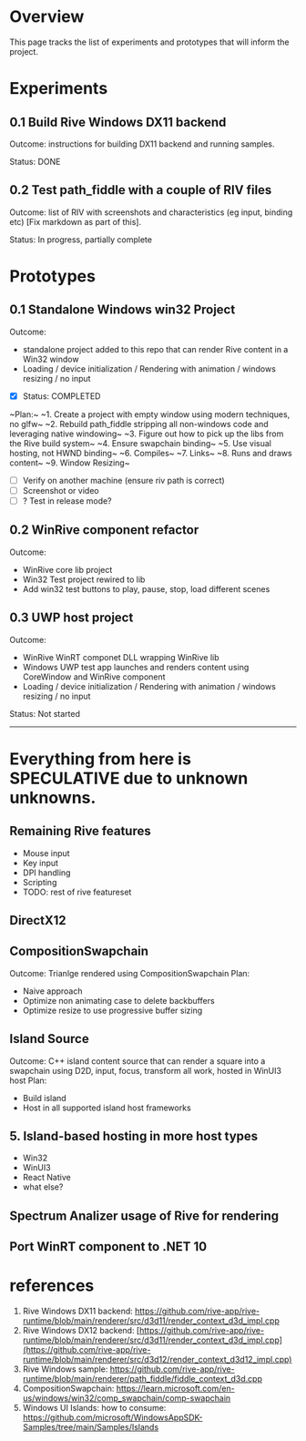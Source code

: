 # Overview
This page tracks the list of experiments and prototypes that will inform the project.

# Experiments

## 0.1 Build Rive Windows DX11 backend
Outcome: instructions for building DX11 backend and running samples.

Status: DONE

## 0.2 Test path_fiddle with a couple of RIV files
Outcome: list of RIV with screenshots and characteristics (eg input, binding etc) [Fix markdown as part of this].

Status: In progress, partially complete

# Prototypes

## 0.1 Standalone Windows win32 Project
Outcome:
- standalone project added to this repo that can render Rive content in a Win32 window
- Loading / device initialization / Rendering with animation / windows resizing / no input

- [x] Status: COMPLETED

~Plan:~ 
~1. Create a project with empty window using modern techniques, no glfw~
~2. Rebuild path_fiddle stripping all non-windows code and leveraging native windowing~
~3. Figure out how to pick up the libs from the Rive build system~
~4. Ensure swapchain binding~
~5. Use visual hosting, not HWND binding~
~6. Compiles~
~7. Links~
~8. Runs and draws content~
~9. Window Resizing~
- [ ] Verify on another machine (ensure riv path is correct)
- [ ] Screenshot or video
- [ ] ? Test in release mode?

## 0.2 WinRive component refactor
Outcome:
- WinRive core lib project
- Win32 Test project rewired to lib
- Add win32 test buttons to play, pause, stop, load different scenes

## 0.3 UWP host project
Outcome: 
- WinRive WinRT componet DLL wrapping WinRive lib
- Windows UWP test app launches and renders content using CoreWindow and WinRive component
- Loading / device initialization / Rendering with animation / windows resizing / no input

Status: Not started

---
# Everything from here is SPECULATIVE due to unknown unknowns.
## Remaining Rive features
- Mouse input
- Key input
- DPI handling
- Scripting
- TODO: rest of rive featureset

## DirectX12

## CompositionSwapchain
Outcome:  Trianlge rendered using CompositionSwapchain
Plan:
- Naive approach
- Optimize non animating case to delete backbuffers
- Optimize resize to use progressive buffer sizing

## Island Source
Outcome: C++ island content source that can render a square into a swapchain using D2D, input, focus, transform all work, hosted in WinUI3 host
Plan:
- Build island
- Host in all supported island host frameworks

## 5. Island-based hosting in more host types
- Win32
- WinUI3
- React Native
- what else?

## Spectrum Analizer usage of Rive for rendering 
## Port WinRT component to .NET 10

# references
1. Rive Windows DX11 backend: https://github.com/rive-app/rive-runtime/blob/main/renderer/src/d3d11/render_context_d3d_impl.cpp
2. Rive Windows DX12 backend: [https://github.com/rive-app/rive-runtime/blob/main/renderer/src/d3d11/render_context_d3d_impl.cpp](https://github.com/rive-app/rive-runtime/blob/main/renderer/src/d3d12/render_context_d3d12_impl.cpp)
3. Rive Windows sample: https://github.com/rive-app/rive-runtime/blob/main/renderer/path_fiddle/fiddle_context_d3d.cpp
4. CompositionSwapchain: https://learn.microsoft.com/en-us/windows/win32/comp_swapchain/comp-swapchain
5. Windows UI Islands: how to consume: https://github.com/microsoft/WindowsAppSDK-Samples/tree/main/Samples/Islands
